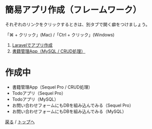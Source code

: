 # 簡易アプリ作成（フレームワーク）
それぞれのリンクをクリックするときは、別タブで開く癖をつけましょう。

「⌘ + クリック」(Mac) /「Ctrl + クリック」(Windows)


1. [Laravelでアプリ作成](https://www.youtube.com/playlist?list=PL3B2bjwrmhfSg8wVfjW-ldH8zNu_xf7zB)
1. [書籍管理App（MySQL / CRUD処理）]()

# 作成中
- 書籍管理App（Sequel Pro / CRUD処理）
- Todoアプリ（Sequel Pro）
- Todoアプリ（MySQL）
- お問い合わせフォームにもDBを組み込んでみる（Sequel Pro）
- お問い合わせフォームにもDBを組み込んでみる（MySQL）


[戻る](/web_application/index.md) /
[トップへ](/README.md)